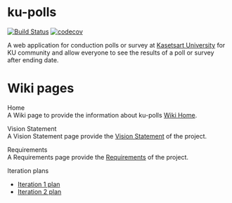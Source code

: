 # ku-polls
[![Build Status](https://app.travis-ci.com/HuskyIsHere/ku-polls.svg?branch=main)](https://app.travis-ci.com/HuskyIsHere/ku-polls) [![codecov](https://codecov.io/gh/HuskyIsHere/ku-polls/branch/main/graph/badge.svg?token=OF4UDBKDRD)](https://codecov.io/gh/HuskyIsHere/ku-polls)

A web application for conduction polls or survey at [Kasetsart University](https://www.ku.ac.th/th) for KU community and allow everyone to see the results of a poll or survey after ending date.

# Wiki pages
Home  
A Wiki page to provide the information about ku-polls [Wiki Home](../../wiki/Home). 

Vision Statement  
A Vision Statement page provide the [Vision Statement](../../wiki/Vision-Statement) of the project. 

Requirements  
A Requirements page provide the [Requirements](../../wiki/Requirements) of the project.

Iteration plans
- [Iteration 1 plan](../../wiki/Iteration-1-plan)
- [Iteration 2 plan](../../wiki/Iteration-2-plan)
